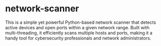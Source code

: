 # network-scanner
This is a simple yet powerful Python-based network scanner that detects active devices and open ports within a given network range. Built with multi-threading, it efficiently scans multiple hosts and ports, making it a handy tool for cybersecurity professionals and network administrators.
